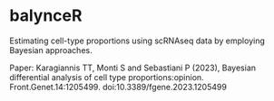 # balynceR

Estimating cell-type proportions using scRNAseq data by employing Bayesian approaches.

Paper: Karagiannis TT, Monti S and Sebastiani P (2023), Bayesian differential analysis of cell type proportions:opinion. Front.Genet.14:1205499. doi:10.3389/fgene.2023.1205499
